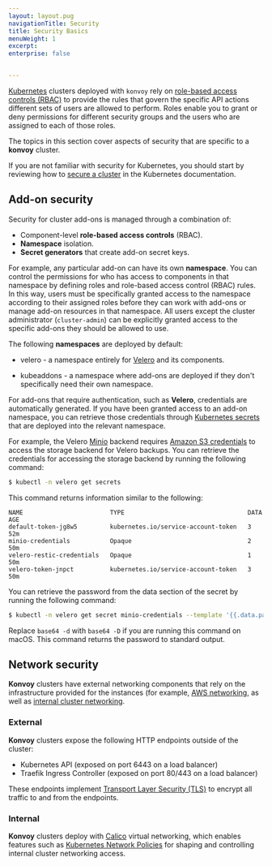 ```yaml
---
layout: layout.pug
navigationTitle: Security
title: Security Basics
menuWeight: 1
excerpt: 
enterprise: false


---
```


[Kubernetes](https://kubernetes.io) clusters deployed with `konvoy` rely on [role-based access controls (RBAC)](https://kubernetes.io/docs/reference/access-authn-authz/rbac/) to provide the rules that govern the specific API actions different sets of users are allowed to perform. Roles enable you to grant or deny permissions for different security groups and the users who are assigned to each of those roles.

The topics in this section cover aspects of security that are specific to a **konvoy** cluster.

If you are not familiar with security for Kubernetes, you should start by reviewing how to [secure a cluster](https://kubernetes.io/docs/tasks/administer-cluster/securing-a-cluster/) in the Kubernetes documentation.

## Add-on security

Security for cluster add-ons is managed through a combination of:
- Component-level **role-based access controls** (RBAC).
- **Namespace** isolation.
- **Secret generators** that create add-on secret keys.

For example, any particular add-on can have its own **namespace**. You can control the permissions for who has access to components in that namespace by defining roles and role-based access control (RBAC) rules. In this way, users must be specifically granted access to the namespace according to their assigned roles before they can work with add-ons or manage add-on resources in that namespace. All users except the cluster administrator (`cluster-admin`) can be explicitly granted access to the specific add-ons they should be allowed to use.

The following **namespaces** are deployed by  default:

* velero - a namespace entirely for [Velero](https://github.com/heptio/velero) and its components.

* kubeaddons - a namespace where add-ons are deployed if they don't specifically need their own namespace.

For add-ons that require authentication, such as **Velero**, credentials are automatically generated. If you have been granted access to an add-on namespace, you can retrieve those credentials through [Kubernetes secrets](https://kubernetes.io/docs/concepts/configuration/secret/) that are deployed into the relevant namespace.

For example, the Velero [Minio](https://github.com/minio/minio) backend requires [Amazon S3 credentials](https://github.com/minio/minio/blob/master/docs/gateway/s3.md) to access the storage backend for Velero backups. You can retrieve the credentials for accessing the storage backend by running the following command:

```bash
$ kubectl -n velero get secrets
```

This command returns information similar to the following:
```
NAME                        TYPE                                  DATA   AGE
default-token-jg8w5         kubernetes.io/service-account-token   3      52m
minio-credentials           Opaque                                2      50m
velero-restic-credentials   Opaque                                1      50m
velero-token-jnpct          kubernetes.io/service-account-token   3      50m
```

You can retrieve the password from the data section of the secret by running the following command:

```bash
$ kubectl -n velero get secret minio-credentials --template '{{.data.password}}' | base64 -d
```

Replace `base64 -d` with `base64 -D` if you are running this command on macOS. This command returns the password to standard output.

## Network security

**Konvoy** clusters have external networking components that rely on the infrastructure provided for the instances (for example, [AWS networking](https://aws.amazon.com/products/networking/), as well as [internal cluster networking](https://kubernetes.io/docs/concepts/cluster-administration/networking/).

### External

**Konvoy** clusters expose the following HTTP endpoints outside of the cluster:

* Kubernetes API (exposed on port 6443 on a load balancer)
* Traefik Ingress Controller (exposed on port 80/443 on a load balancer)

These endpoints implement [Transport Layer Security (TLS)](https://en.wikipedia.org/wiki/Transport_Layer_Security) to encrypt all traffic to and from the endpoints.

### Internal

**Konvoy** clusters deploy with [Calico](https://www.projectcalico.org) virtual networking, which enables features such as [Kubernetes Network Policies](https://kubernetes.io/docs/concepts/services-networking/network-policies/) for shaping and controlling internal cluster networking access.
